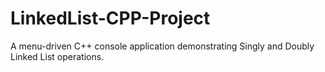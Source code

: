 # LinkedList-CPP-Project
A menu-driven C++ console application demonstrating Singly and Doubly Linked List operations.

